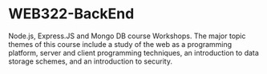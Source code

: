# WEB322-BackEnd
Node.js, Express.JS and Mongo DB course Workshops. The major topic themes of this course include a study of the web as a programming platform, server and client programming techniques, an introduction to data storage schemes, and an introduction to security.
